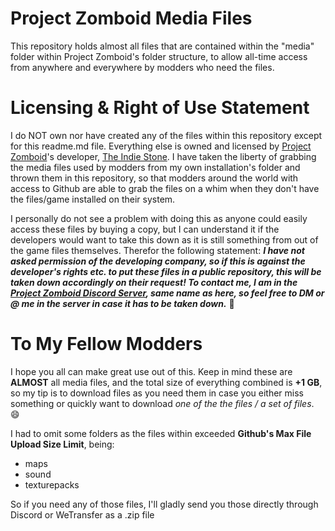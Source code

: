 # Project Zomboid Media Files
This repository holds almost all files that are contained within the "media" folder within Project Zomboid's folder structure, to allow all-time access from anywhere and everywhere by modders who need the files.
# Licensing & Right of Use Statement
I do NOT own nor have created any of the files within this repository except for this readme.md file. Everything else is owned and licensed by [Project Zomboid](https://projectzomboid.com/blog/)'s developer, [The Indie Stone](https://projectzomboid.com/blog/about-us/). I have taken the liberty of grabbing the media files used by modders from my own installation's folder and thrown them in this repository, so that modders around the world with access to Github are able to grab the files on a whim when they don't have the files/game installed on their system. 

I personally do not see a problem with doing this as anyone could easily access these files by buying a copy, but I can understand it if the developers would want to take this down as it is still something from out of the game files themselves. Therefor the following statement: _**I have not asked permission of the developing company, so if this is against the developer's rights etc. to put these files in a public repository, this will be taken down accordingly on their request! To contact me, I am in the [Project Zomboid Discord Server](https://discord.gg/theindiestone), same name as here, so feel free to DM or @ me in the server in case it has to be taken down.**_ 🙏
# To My Fellow Modders
I hope you all can make great use out of this. Keep in mind these are **ALMOST** all media files, and the total size of everything combined is **+1 GB**, so my tip is to download files as you need them in case you either miss something or quickly want to download _one of the the files / a set of files_. 😄 

I had to omit some folders as the files within exceeded **Github's Max File Upload Size Limit**, being:
- maps
- sound
- texturepacks

So if you need any of those files, I'll gladly send you those directly through Discord or WeTransfer as a .zip file
